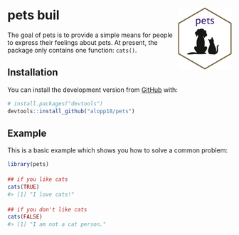 
<!-- README.md is generated from README.Rmd. Please edit that file -->

# pets <img src="man/figures/logo.png" align="right" alt="" width="120" />buil

The goal of pets is to provide a simple means for people to express
their feelings about pets. At present, the package only contains one
function: `cats()`.

## Installation

You can install the development version from
[GitHub](https://github.com/) with:

``` r
# install.packages("devtools")
devtools::install_github("alopp18/pets")
```

## Example

This is a basic example which shows you how to solve a common problem:

``` r
library(pets)

## if you like cats
cats(TRUE)
#> [1] "I love cats!"

## if you don't like cats
cats(FALSE)
#> [1] "I am not a cat person."
```
